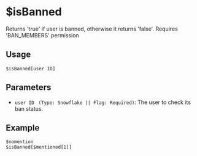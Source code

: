 # $isBanned

Returns 'true' if user is banned, otherwise it returns 'false'. Requires 'BAN_MEMBERS' permission

## Usage
```
$isBanned[user ID]
```

## Parameters 
- `user ID ` `(Type: Snowflake || Flag: Required)`: The user to check its ban status.

## Example
```
$nomention
$isBanned[$mentioned[1]]
```

